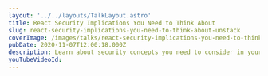 ```yaml
---
layout: '../../layouts/TalkLayout.astro'
title: React Security Implications You Need to Think About
slug: react-security-implications-you-need-to-think-about-unstack
coverImage: /images/talks/react-security-implications-you-need-to-think-about-unstack/cover.jpg
pubDate: 2020-11-07T12:00:18.000Z
description: Learn about security concepts you need to consider in your React applications.
youTubeVideoId: 
---
```

